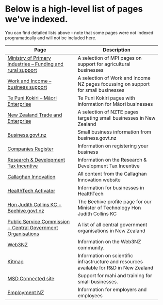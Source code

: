 # Below is a high-level list of pages we've indexed.

You can find detailed lists above - note that some pages were not indexed programatically and will not be included here.

| Page | Description |
| --- | --- |
| [Ministry of Primary Industries – Funding and rural support](https://mpi.govt.nz) | A selection of MPI pages on support for agricultural businesses |
| [Work and Income – business support](https://www.workandincome.govt.nz) | A selection of Work and Income NZ pages focussing on support for small businesses |
| [Te Puni Kokiri – Māori Enterprise](https://tpk.govt.nz) | Te Puni Kokiri pages with information for Māori businesses |
| [New Zealand Trade and Enterprise](https://www.nzte.govt.nz) | A selection of NZTE pages targeting small businesses in New Zealand |
| [Business.govt.nz](https://www.business.govt.nz) | Small business information from business.govt.nz |
| [Companies Register](https://companiesoffice.govt.nz) | Information on registering your business |
| [Research & Development Tax Incentive](https://rdti.govt.nz) | Information on the Research & Development Tax Incentive |
| [Callaghan Innovation](https://callaghaninnovation.govt.nz) | All content from the Callaghan Innovation website |
| [HealthTech Activator](https://callaghaninnovation.govt.nz) | Information for businesses in HealthTech |
| [Hon Judith Collins KC - Beehive.govt.nz](https://www.beehive.govt.nz) | The Beehive profile page for our Minister of Technology Hon Judith Collins KC |
| [Public Service Commission - Central Government Organisations](https://publicservice.govt.nz) | A list of all central government organisations in New Zealand |
| [Web3NZ](https://web3nz.com) | Information on the Web3NZ community. |
| [Kitmap](https://kitmap.govt.nz) | Information on scientific infrastructure and resources available for R&D in New Zealand |
| [MSD Connected site](https://connected.govt.nz) | Support for mahi and training for small businesses. |
| [Employment NZ](https://employment.govt.nz) | Information for employers and employees |
